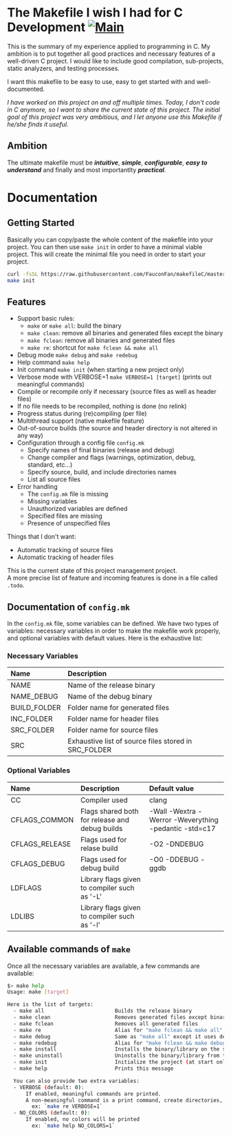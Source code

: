 
# The Makefile I wish I had for C Development [![Main](https://github.com/FauconFan/makefileC/actions/workflows/main.yml/badge.svg)](https://github.com/FauconFan/makefileC/actions/workflows/main.yml)

This is the summary of my experience applied to programming in C. My ambition is to put together all good practices and necessary features of a well-driven C project. I would like to include good compilation, sub-projects, static analyzers, and testing processes.

I want this makefile to be easy to use, easy to get started with and well-documented.

*I have worked on this project on and off multiple times. Today, I don't code in C anymore, so I want to share the current state of this project. The initial goal of this project was very ambitious, and I let anyone use this Makefile if he/she finds it useful.*

## Ambition

The ultimate makefile must be ***intuitive***, ***simple***, ***configurable***, ***easy to understand*** and finally and most importantlty ***practical***.

# Documentation

## Getting Started

Basically you can copy/paste the whole content of the makefile into your project. You can then use `make init` in order to have a minimal viable project. This will create the minimal file you need in order to start your project.

```bash
curl -fsSL https://raw.githubusercontent.com/FauconFan/makefileC/master/Makefile -o Makefile
make init
```

## Features

- Support basic rules:
  - `make` or `make all`: build the binary
  - `make clean`: remove all binaries and generated files except the binary
  - `make fclean`: remove all binaries and generated files
  - `make re`: shortcut for `make fclean && make all`
- Debug mode `make debug` and `make redebug`
- Help command `make help`
- Init command `make init` (when starting a new project only)
- Verbose mode with VERBOSE=1 `make VERBOSE=1 [target]` (prints out meaningful commands)
- Compile or recompile only if necessary (source files as well as header files)
- If no file needs to be recompiled, nothing is done (no relink)
- Progress status during (re)compiling (per file)
- Multithread support (native makefile feature)
- Out-of-source builds (the source and header directory is not altered in any way)
- Configuration through a config file `config.mk`
  - Specify names of final binaries (release and debug)
  - Change compiler and flags (warnings, optimization, debug, standard, etc...)
  - Specify source, build, and include directories names
  - List all source files
- Error handling
  - The `config.mk` file is missing
  - Missing variables
  - Unauthorized variables are defined
  - Specified files are missing
  - Presence of unspecified files

Things that I don't want:
- Automatic tracking of source files
- Automatic tracking of header files

This is the current state of this project management project.  
A more precise list of feature and incoming features is done in a file called `.todo`.

## Documentation of `config.mk`

In the `config.mk` file, some variables can be defined. We have two types of variables: necessary variables in order to make the makefile work properly, and optional variables with default values. Here is the exhaustive list:

### Necessary Variables

| Name | Description |
| :--- | :---        |
| NAME | Name of the release binary |
| NAME_DEBUG | Name of the debug binary |
| BUILD_FOLDER | Folder name for generated files |
| INC_FOLDER | Folder name for header files |
| SRC_FOLDER | Folder name for source files |
| SRC | Exhaustive list of source files stored in SRC_FOLDER |

### Optional Variables

| Name | Description | Default value |
| :--- | :---        | :---          |
| CC | Compiler used | clang |
| CFLAGS_COMMON | Flags shared both for release and debug builds | -Wall -Wextra -Werror -Weverything -pedantic -std=c17 |
| CFLAGS_RELEASE | Flags used for relase build | -O2 -DNDEBUG |
| CFLAGS_DEBUG | Flags used for debug build | -O0 -DDEBUG -ggdb |
| LDFLAGS | Library flags given to compiler such as '-L' | |
| LDLIBS | Library flags given to compiler such as '-l' | |

## Available commands of `make`

Once all the necessary variables are available, a few commands are available:

```bash
$> make help
Usage: make [target]

Here is the list of targets:
  - make all                       Builds the release binary
  - make clean                     Removes generated files except binaries
  - make fclean                    Removes all generated files
  - make re                        Alias for "make fclean && make all"
  - make debug                     Same as "make all" except it uses debug flags
  - make redebug                   Alias for "make fclean && make debug"
  - make install                   Installs the binary/library on the system
  - make uninstall                 Uninstalls the binary/library from the system
  - make init                      Initialize the project (at start only)
  - make help                      Prints this message

  You can also provide two extra variables:
  - VERBOSE (default: 0):
      If enabled, meaningful commands are printed.
      A non-meaningful command is a print command, create directories, etc.
        ex: `make re VERBOSE=1`
  - NO_COLORS (default: 0):
      If enabled, no colors will be printed
        ex: `make help NO_COLORS=1`
```
